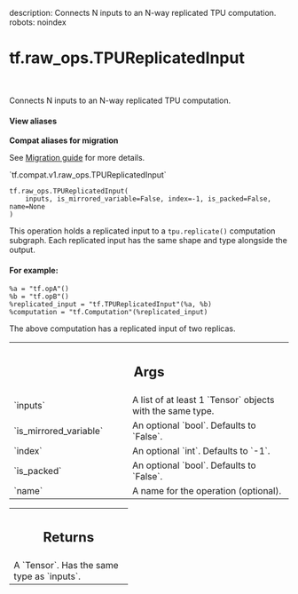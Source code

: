 description: Connects N inputs to an N-way replicated TPU computation.
robots: noindex

# tf.raw_ops.TPUReplicatedInput

<!-- Insert buttons and diff -->

<table class="tfo-notebook-buttons tfo-api nocontent" align="left">

</table>



Connects N inputs to an N-way replicated TPU computation.


<section class="expandable">
  <h4 class="showalways">View aliases</h4>
  <p>
<b>Compat aliases for migration</b>
<p>See
<a href="https://www.tensorflow.org/guide/migrate">Migration guide</a> for
more details.</p>
<p>`tf.compat.v1.raw_ops.TPUReplicatedInput`</p>
</p>
</section>

<pre class="devsite-click-to-copy prettyprint lang-py tfo-signature-link">
<code>tf.raw_ops.TPUReplicatedInput(
    inputs, is_mirrored_variable=False, index=-1, is_packed=False, name=None
)
</code></pre>



<!-- Placeholder for "Used in" -->

This operation holds a replicated input to a `tpu.replicate()` computation subgraph.
Each replicated input has the same shape and type alongside the output.

#### For example:


```
%a = "tf.opA"()
%b = "tf.opB"()
%replicated_input = "tf.TPUReplicatedInput"(%a, %b)
%computation = "tf.Computation"(%replicated_input)
```
The above computation has a replicated input of two replicas.

<!-- Tabular view -->
 <table class="responsive fixed orange">
<colgroup><col width="214px"><col></colgroup>
<tr><th colspan="2"><h2 class="add-link">Args</h2></th></tr>

<tr>
<td>
`inputs`<a id="inputs"></a>
</td>
<td>
A list of at least 1 `Tensor` objects with the same type.
</td>
</tr><tr>
<td>
`is_mirrored_variable`<a id="is_mirrored_variable"></a>
</td>
<td>
An optional `bool`. Defaults to `False`.
</td>
</tr><tr>
<td>
`index`<a id="index"></a>
</td>
<td>
An optional `int`. Defaults to `-1`.
</td>
</tr><tr>
<td>
`is_packed`<a id="is_packed"></a>
</td>
<td>
An optional `bool`. Defaults to `False`.
</td>
</tr><tr>
<td>
`name`<a id="name"></a>
</td>
<td>
A name for the operation (optional).
</td>
</tr>
</table>



<!-- Tabular view -->
 <table class="responsive fixed orange">
<colgroup><col width="214px"><col></colgroup>
<tr><th colspan="2"><h2 class="add-link">Returns</h2></th></tr>
<tr class="alt">
<td colspan="2">
A `Tensor`. Has the same type as `inputs`.
</td>
</tr>

</table>

